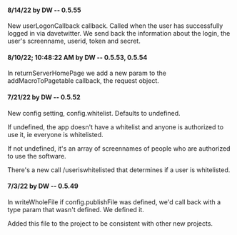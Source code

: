#### 8/14/22 by DW -- 0.5.55

New userLogonCallback callback. Called when the user has successfully logged in via davetwitter. We send back the information about the login, the user's screenname, userid, token and secret. 

#### 8/10/22; 10:48:22 AM by DW -- 0.5.53, 0.5.54

In returnServerHomePage we add a new param to the addMacroToPagetable callback, the request object. 

#### 7/21/22 by DW -- 0.5.52

New config setting, config.whitelist. Defaults to undefined. 

If undefined, the app doesn't have a whitelist and anyone is authorized to use it, ie everyone is whitelisted. 

If not undefined, it's an array of screennames of people who are authorized to use the software. 

There's a new call /useriswhitelisted that determines if a user is whitelisted. 

#### 7/3/22 by DW -- 0.5.49

In writeWholeFile if config.publishFile was defined, we'd call back with a type param that wasn't defined. We defined it. 

Added this file to the project to be consistent with other new projects.

